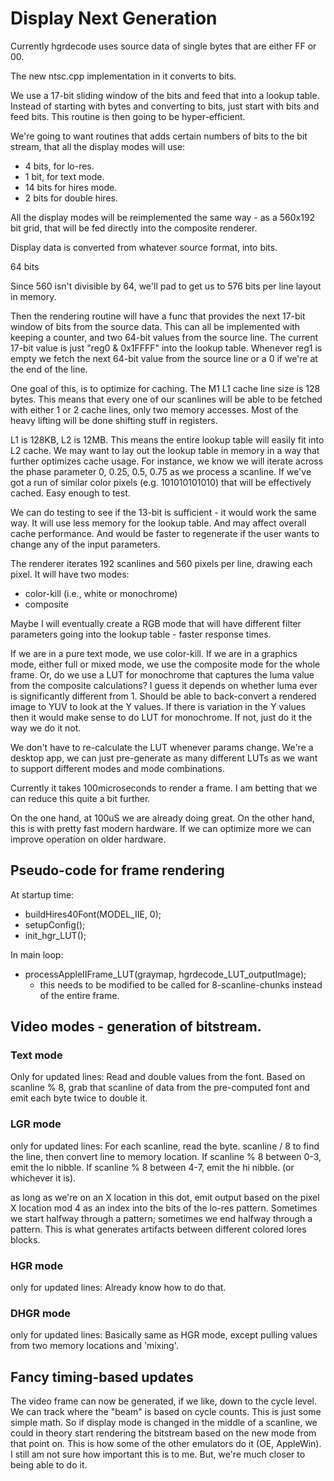 # Display Next Generation

Currently hgrdecode uses source data of single bytes that are either FF or 00.

The new ntsc.cpp implementation in it converts to bits.

We use a 17-bit sliding window of the bits and feed that into a lookup table. Instead of starting with bytes and converting to bits, just start with bits and feed bits. This routine is then going to be hyper-efficient.

We're going to want routines that adds certain numbers of bits to the bit stream, that all the display modes will use:
   * 4 bits, for lo-res.
   * 1 bit, for text mode.
   * 14 bits for hires mode.
   * 2 bits for double hires.

All the display modes will be reimplemented the same way - as a 560x192 bit grid, that will be fed directly into the composite renderer.

Display data is converted from whatever source format, into bits.

64 bits 

Since 560 isn't divisible by 64, we'll pad to get us to 576 bits per line layout in memory.

Then the rendering routine will have a func that provides the next 17-bit window of bits from the source data. This can all be implemented with keeping a counter, and two 64-bit values from the source line. The current 17-bit value is just "reg0 & 0x1FFFF" into the lookup table. Whenever reg1 is empty we fetch the next 64-bit value from the source line or a 0 if we're at the end of the line.

One goal of this, is to optimize for caching. The M1 L1 cache line size is 128 bytes. This means that every one of our scanlines will be able to be fetched with either 1 or 2 cache lines, only two memory accesses. Most of the heavy lifting will be done shifting stuff in registers.

L1 is 128KB, L2 is 12MB. This means the entire lookup table will easily fit into L2 cache. We may want to lay out the lookup table in memory in a way that further optimizes cache usage. For instance, we know we will iterate across the phase parameter 0, 0.25, 0.5, 0.75 as we process a scanline. If we've got a run of similar color pixels (e.g. 101010101010) that will be effectively cached. Easy enough to test.

We can do testing to see if the 13-bit is sufficient - it would work the same way. It will use less memory for the lookup table. And may affect overall cache performance. And would be faster to regenerate if the user wants to change any of the input parameters.

The renderer iterates 192 scanlines and 560 pixels per line, drawing each pixel.
It will have two modes:
   * color-kill (i.e., white or monochrome)
   * composite

Maybe I will eventually create a RGB mode that will have different filter parameters going into the lookup table - faster response times.

If we are in a pure text mode, we use color-kill. If we are in a graphics mode, either full or mixed mode, we use the composite mode for the whole frame. Or, do we use a LUT for monochrome that captures the luma value from the composite calculations? I guess it depends on whether luma ever is significantly different from 1. Should be able to back-convert a rendered image to YUV to look at the Y values. If there is variation in the Y values then it would make sense to do LUT for monochrome. If not, just do it the way we do it not.

We don't have to re-calculate the LUT whenever params change. We're a desktop app, we can just pre-generate as many different LUTs as we want to support different modes and mode combinations.

Currently it takes 100microseconds to render a frame. I am betting that we can reduce this quite a bit further.

On the one hand, at 100uS we are already doing great. On the other hand, this is with pretty fast modern hardware. If we can optimize more we can improve operation on older hardware.

## Pseudo-code for frame rendering

At startup time:

   * buildHires40Font(MODEL_IIE, 0);
   * setupConfig();
   * init_hgr_LUT();

In main loop:
   * processAppleIIFrame_LUT(graymap, hgrdecode_LUT_outputImage);
      * this needs to be modified to be called for 8-scanline-chunks instead of the entire frame.

## Video modes - generation of bitstream.

### Text mode

Only for updated lines:
Read and double values from the font. Based on scanline % 8, grab that scanline of data from the pre-computed font and emit each byte twice to double it.

### LGR mode

only for updated lines:
For each scanline, read the byte. scanline / 8 to find the line, then convert line to memory location.
If scanline % 8 between 0-3, emit the lo nibble. If scanline % 8 between 4-7, emit the hi nibble. (or whichever it is).

as long as we're on an X location in this dot, emit output based on the pixel X location mod 4 as an index into the bits of the lo-res pattern. Sometimes we start halfway through a pattern; sometimes we end halfway through a pattern. This is what generates artifacts between different colored lores blocks.

### HGR mode

only for updated lines:
Already know how to do that.

### DHGR mode

only for updated lines:
Basically same as HGR mode, except pulling values from two memory locations and 'mixing'.


## Fancy timing-based updates

The video frame can now be generated, if we like, down to the cycle level. We can track where the "beam" is based on cycle counts. This is just some simple math. So if display mode is changed in the middle of a scanline, we could in theory start rendering the bitstream based on the new mode from that point on. This is how some of the other emulators do it (OE, AppleWin).
I still am not sure how important this is to me. But, we're much closer to being able to do it.
